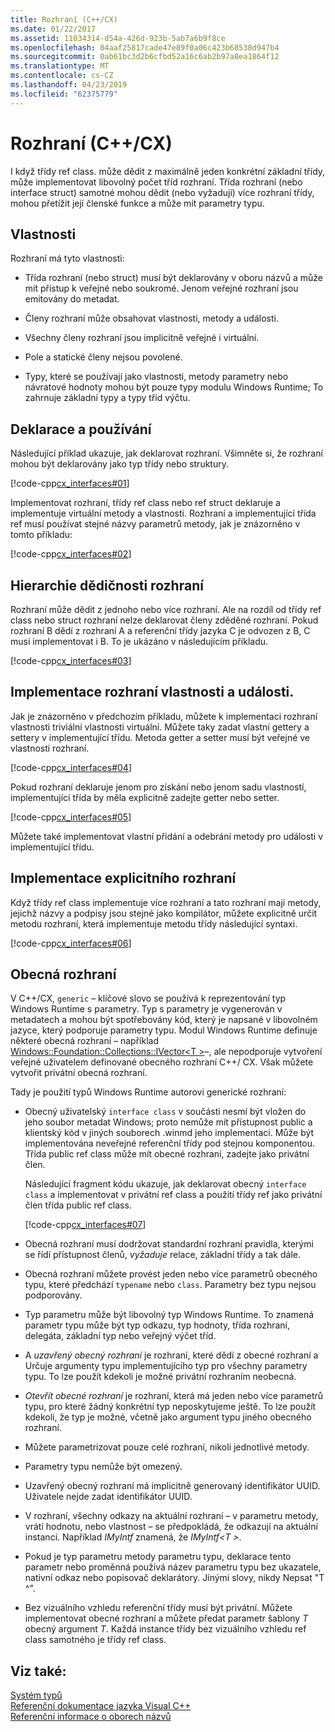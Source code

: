 ```yaml
---
title: Rozhraní (C++/CX)
ms.date: 01/22/2017
ms.assetid: 11034314-d54a-426d-923b-5ab7a6b9f8ce
ms.openlocfilehash: 04aaf25817cade47e89f0a06c423b68538d947b4
ms.sourcegitcommit: 0ab61bc3d2b6cfbd52a16c6ab2b97a8ea1864f12
ms.translationtype: MT
ms.contentlocale: cs-CZ
ms.lasthandoff: 04/23/2019
ms.locfileid: "62375779"
---
```

# <a name="interfaces-ccx"></a>Rozhraní (C++/CX)

I když třídy ref class. může dědit z maximálně jeden konkrétní základní třídy, může implementovat libovolný počet tříd rozhraní. Třída rozhraní (nebo interface struct) samotné mohou dědit (nebo vyžadují) více rozhraní třídy, mohou přetížit její členské funkce a může mít parametry typu.

## <a name="characteristics"></a>Vlastnosti

Rozhraní má tyto vlastnosti:

- Třída rozhraní (nebo struct) musí být deklarovány v oboru názvů a může mít přístup k veřejné nebo soukromé. Jenom veřejné rozhraní jsou emitovány do metadat.

- Členy rozhraní může obsahovat vlastnosti, metody a události.

- Všechny členy rozhraní jsou implicitně veřejné i virtuální.

- Pole a statické členy nejsou povolené.

- Typy, které se používají jako vlastnosti, metody parametry nebo návratové hodnoty mohou být pouze typy modulu Windows Runtime; To zahrnuje základní typy a typy tříd výčtu.

## <a name="declaration-and-usage"></a>Deklarace a používání

Následující příklad ukazuje, jak deklarovat rozhraní. Všimněte si, že rozhraní mohou být deklarovány jako typ třídy nebo struktury.

[!code-cpp[cx_interfaces#01](../cppcx/codesnippet/CPP/interfacestest/class1.h#01)]

Implementovat rozhraní, třídy ref class nebo ref struct deklaruje a implementuje virtuální metody a vlastnosti. Rozhraní a implementující třída ref musí používat stejné názvy parametrů metody, jak je znázorněno v tomto příkladu:

[!code-cpp[cx_interfaces#02](../cppcx/codesnippet/CPP/interfacestest/class1.h#02)]

## <a name="interface-inheritance-hierarchies"></a>Hierarchie dědičnosti rozhraní

Rozhraní může dědit z jednoho nebo více rozhraní. Ale na rozdíl od třídy ref class nebo struct rozhraní nelze deklarovat členy zděděné rozhraní. Pokud rozhraní B dědí z rozhraní A a referenční třídy jazyka C je odvozen z B, C musí implementovat i B. To je ukázáno v následujícím příkladu.

[!code-cpp[cx_interfaces#03](../cppcx/codesnippet/CPP/interfacestest/class1.h#03)]

## <a name="implementing-interface-properties-and-events"></a>Implementace rozhraní vlastnosti a události.

Jak je znázorněno v předchozím příkladu, můžete k implementaci rozhraní vlastnosti triviální vlastnosti virtuální. Můžete taky zadat vlastní gettery a settery v implementující třídu.  Metoda getter a setter musí být veřejné ve vlastnosti rozhraní.

[!code-cpp[cx_interfaces#04](../cppcx/codesnippet/CPP/interfacestest/class1.h#04)]

Pokud rozhraní deklaruje jenom pro získání nebo jenom sadu vlastností, implementující třída by měla explicitně zadejte getter nebo setter.

[!code-cpp[cx_interfaces#05](../cppcx/codesnippet/CPP/interfacestest/class1.h#05)]

Můžete také implementovat vlastní přidání a odebrání metody pro události v implementující třídu.

## <a name="explicit-interface-implementation"></a>Implementace explicitního rozhraní

Když třídy ref class implementuje více rozhraní a tato rozhraní mají metody, jejichž názvy a podpisy jsou stejné jako kompilátor, můžete explicitně určit metodu rozhraní, která implementuje metodu třídy následující syntaxi.

[!code-cpp[cx_interfaces#06](../cppcx/codesnippet/CPP/interfacestest/class1.h#06)]

## <a name="generic-interfaces"></a>Obecná rozhraní

V C++/CX, `generic` – klíčové slovo se používá k reprezentování typ Windows Runtime s parametry. Typ s parametry je vygenerován v metadatech a mohou být spotřebovány kód, který je napsané v libovolném jazyce, který podporuje parametry typu. Modul Windows Runtime definuje některé obecná rozhraní – například [Windows::Foundation::Collections::IVector\<T >](Windows::Foundation::Collections::IVector)–, ale nepodporuje vytvoření veřejné uživatelem definované obecného rozhraní C++/ CX. Však můžete vytvořit privátní obecná rozhraní.

Tady je použití typů Windows Runtime autorovi generické rozhraní:

- Obecný uživatelský `interface class` v součásti nesmí být vložen do jeho soubor metadat Windows; proto nemůže mít přístupnost public a klientský kód v jiných souborech .winmd jeho implementaci. Může být implementována neveřejné referenční třídy pod stejnou komponentou. Třída public ref class může mít obecné rozhraní, zadejte jako privátní člen.

   Následující fragment kódu ukazuje, jak deklarovat obecný `interface class` a implementovat v privátní ref class a použití třídy ref jako privátní člen třída public ref class.

   [!code-cpp[cx_interfaces#07](../cppcx/codesnippet/CPP/interfacestest/class1.h#07)]

- Obecná rozhraní musí dodržovat standardní rozhraní pravidla, kterými se řídí přístupnost členů, *vyžaduje* relace, základní třídy a tak dále.

- Obecná rozhraní můžete provést jeden nebo více parametrů obecného typu, které předchází `typename` nebo `class`. Parametry bez typu nejsou podporovány.

- Typ parametru může být libovolný typ Windows Runtime. To znamená parametr typu může být typ odkazu, typ hodnoty, třída rozhraní, delegáta, základní typ nebo veřejný výčet tříd.

- A *uzavřený obecný rozhraní* je rozhraní, které dědí z obecné rozhraní a Určuje argumenty typu implementujícího typ pro všechny parametry typu. To lze použít kdekoli je možné privátní rozhraním neobecná.

- *Otevřít obecné rozhraní* je rozhraní, která má jeden nebo více parametrů typu, pro které žádný konkrétní typ neposkytujeme ještě. To lze použít kdekoli, že typ je možné, včetně jako argument typu jiného obecného rozhraní.

- Můžete parametrizovat pouze celé rozhraní, nikoli jednotlivé metody.

- Parametry typu nemůže být omezený.

- Uzavřený obecný rozhraní má implicitně generovaný identifikátor UUID. Uživatele nejde zadat identifikátor UUID.

- V rozhraní, všechny odkazy na aktuální rozhraní – v parametru metody, vrátí hodnotu, nebo vlastnost – se předpokládá, že odkazují na aktuální instanci. Například *IMyIntf* znamená, že *IMyIntf\<T >*.

- Pokud je typ parametru metody parametru typu, deklarace tento parametr nebo proměnná používá název parametru typu bez ukazatele, nativní odkaz nebo popisovač deklarátory. Jinými slovy, nikdy Nepsat "T ^".

- Bez vizuálního vzhledu referenční třídy musí být privátní. Můžete implementovat obecné rozhraní a můžete předat parametr šablony *T* obecný argument *T*. Každá instance třídy bez vizuálního vzhledu ref class samotného je třídy ref class.

## <a name="see-also"></a>Viz také:

[Systém typů](../cppcx/type-system-c-cx.md)<br/>
[Referenční dokumentace jazyka Visual C++](../cppcx/visual-c-language-reference-c-cx.md)<br/>
[Referenční informace o oborech názvů](../cppcx/namespaces-reference-c-cx.md)
